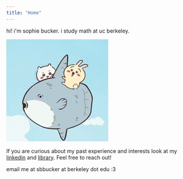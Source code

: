 ```yaml
---
title: "Home"
---
```


hi! i'm sophie bucker. i study math at uc berkeley.

![](/static/sunfish.gif)

If you are curious about my past experience and interests look at my [linkedin](/www.linkedin.com/in/sophie-bucker) and [library](/library). Feel free to reach out!

email me at sbbucker at berkeley dot edu :3

